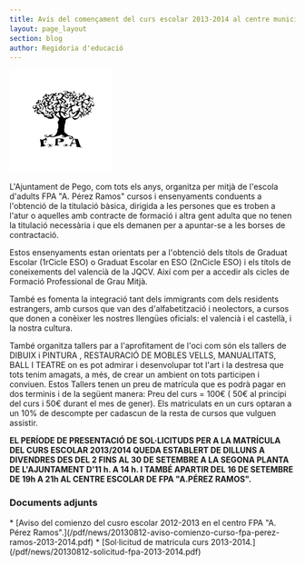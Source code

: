 ```yaml
---
title: Avís del començament del curs escolar 2013-2014 al centre municipal FPA "A.pérez ramos"
layout: page_layout
section: blog
author: Regidoria d'educació
---
```

<div class="salone-img center">
    <img src="/images/news/20130812-logo-fpa.jpg" alt="logo FPA Perez Ramos" width="180">
</div>

L'Ajuntament de Pego, com tots els anys, organitza per mitjà de l'escola d'adults FPA "A. Pérez Ramos" cursos i ensenyaments conduents a l'obtenció de la titulació bàsica, dirigida a les persones que es troben a l'atur o aquelles amb contracte de formació i altra gent adulta que no tenen la titulació necessària i que els demanen
per a apuntar-se a les borses de contractació.

Estos ensenyaments estan orientats per a l'obtenció dels títols de Graduat Escolar (1rCicle ESO) o Graduat Escolar en ESO (2nCicle ESO) i els títols de coneixements del valencià de la JQCV. Així com per a accedir als cicles de Formació Professional de Grau Mitjà.

També es fomenta la integració tant dels immigrants com dels residents estrangers, amb cursos que van des d'alfabetització i neolectors, a cursos que donen a conèixer les nostres llengües oficials: el valencià i el castellà, i la nostra cultura.

També organitza tallers par a l'aprofitament de l'oci com són els tallers de DIBUIX i PINTURA , RESTAURACIÓ DE MOBLES VELLS, MANUALITATS, BALL I TEATRE on es pot admirar i desenvolupar tot l'art i la destresa que tots tenim amagats, a més, de crear un ambient on tots participen i conviuen. Estos Tallers tenen un preu de matrícula que es podrà pagar en dos terminis i de la següent manera: Preu del curs = 100€ ( 50€ al principi del curs i 50€ durant el mes de gener). Els matriculats en un curs optaran a un 10% de descompte per cadascun de la resta de cursos que vulguen assistir.

**EL PERÍODE DE PRESENTACIÓ DE SOL·LICITUDS PER A LA MATRÍCULA DEL CURS ESCOLAR 2013/2014 QUEDA ESTABLERT DE DILLUNS A DIVENDRES DES DEL 2 FINS AL 30 DE SETEMBRE A LA SEGONA PLANTA DE L'AJUNTAMENT D'11 h. A 14 h. I TAMBÉ APARTIR DEL 16 DE SETEMBRE DE 19h A 21h AL CENTRE ESCOLAR DE FPA "A.PÉREZ RAMOS".**

### Documents adjunts
<div class="pdf-list" markdown="1">
* [Aviso del comienzo del cusro escolar 2012-2013 en el centro FPA "A. Pérez Ramos".](/pdf/news/20130812-aviso-comienzo-curso-fpa-perez-ramos-2013-2014.pdf)
* [Sol·licitud de matricula curs 2013-2014.](/pdf/news/20130812-solicitud-fpa-2013-2014.pdf)
</div>